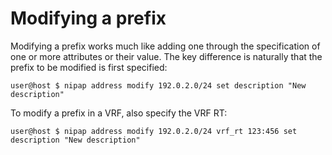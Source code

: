 # Modifying a prefix

Modifying a prefix works much like adding one through the specification of one or more attributes or their value. The key difference is naturally that the prefix to be modified is first specified:
```
user@host $ nipap address modify 192.0.2.0/24 set description "New description"
```

To modify a prefix in a VRF, also specify the VRF RT:
```
user@host $ nipap address modify 192.0.2.0/24 vrf_rt 123:456 set description "New description"
```
